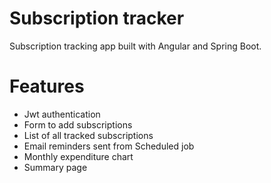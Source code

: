 # Subscription tracker

Subscription tracking app built with Angular and Spring Boot.

# Features
- Jwt authentication
- Form to add subscriptions
- List of all tracked subscriptions
- Email reminders sent from Scheduled job
- Monthly expenditure chart
- Summary page
